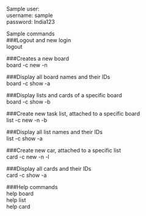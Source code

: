 Sample user:  
  username: sample  
  password: India123  

Sample commands  
###Logout and new login  
logout  

###Creates a new board  
board -c new -n <name>  

###Display all board names and their IDs  
board -c show -a  

###Display lists and cards of a specific board  
board -c show -b <n>  

###Create new task list, attached to a specific board  
list -c new -n <name> -b <BoardID>  

###Display all list names and their IDs  
list -c show -a  

###Create new car, attached to a specific list  
card -c new -n <name> -l <ListID>  

###Display all cards and their IDs  
card -c show -a  

###Help commands  
help board  
help list  
help card  
  
